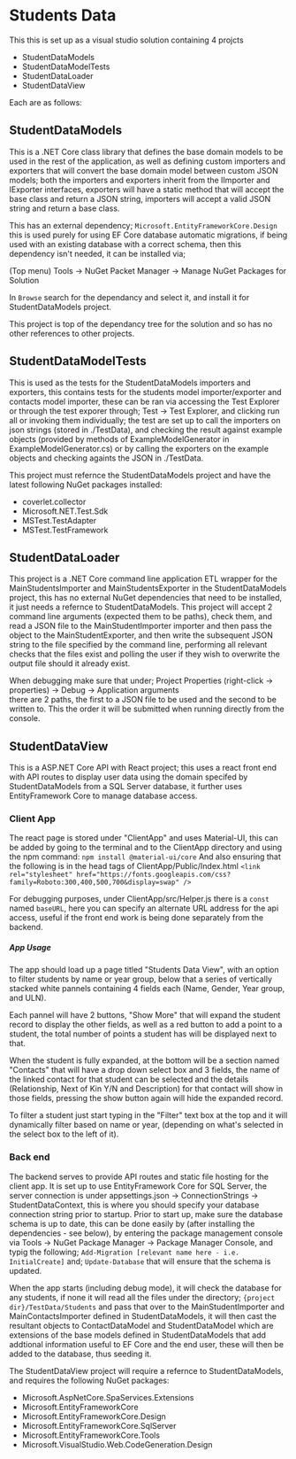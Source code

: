 # Students Data

This this is set up as a visual studio solution containing 4 projcts 

- StudentDataModels
- StudentDataModelTests
- StudentDataLoader
- StudentDataView

Each are as follows:

## StudentDataModels 

This is a .NET Core class library that defines the base domain models 
to be used in the rest of the application, as well as defining 
custom importers and exporters that will convert the base domain model 
between custom JSON models; both the importers and exporters inherit 
from the IImporter and IExporter interfaces, exporters will have a 
static method that will accept the base class and return a JSON string,
importers will accept a valid JSON string and return a base class. 

This has an external dependency; `Microsoft.EntityFrameworkCore.Design`
this is used purely for using EF Core database automatic migrations, 
if being used with an existing database with a correct schema, then 
this dependency isn't needed, it can be installed via;

(Top menu) Tools -> NuGet Packet Manager -> Manage NuGet Packages for Solution 

In `Browse` search for the dependancy and select it, and install it for
StudentDataModels project.

This project is top of the dependancy tree for the solution and so has 
no other references to other projects.

## StudentDataModelTests

This is used as the tests for the StudentDataModels importers and exporters,
this contains tests for the students model importer/exporter and contacts model
importer, these can be ran via accessing the Test Explorer or through the 
test exporer through; Test -> Test Explorer, and clicking run all or
invoking them individually; the test are set up to call the importers on
json strings (stored in ./TestData), and checking the result against example
objects (provided by methods of ExampleModelGenerator in ExampleModelGenerator.cs)
or by calling the exporters on the example objects and checking againts 
the JSON in ./TestData.

This project must refernce the StudentDataModels project and have the latest 
following NuGet packages installed:

- coverlet.collector 
- Microsoft.NET.Test.Sdk
- MSTest.TestAdapter
- MSTest.TestFramework

## StudentDataLoader 

This project is a .NET Core command line application ETL wrapper for the 
MainStudentsImporter and MainStudentsExporter in the StudentDataModels 
project, this has no external NuGet dependencies that need to be installed,
it just needs a refernce to StudentDataModels. This project will accept 2 
command line arguments (expected them to be paths), check them, and read
a JSON file to the MainStudentImporter importer and then pass the object 
to the MainStudentExporter, and then write the subsequent JSON string
to the file specified by the command line, performing all relevant checks 
that the files exist and polling the user if they wish to overwrite the
output file should it already exist.

When debugging make sure that under;
Project Properties (right-click -> properties) -> Debug -> Application arguments  
there are 2 paths, the first to a JSON file to be used and the second to be
written to. This the order it will be submitted when running directly from the
console.

## StudentDataView

This is a ASP.NET Core API with React project; this uses a react front end 
with API routes to display user data using the domain specifed by 
StudentDataModels from a SQL Server database, it further uses EntityFramework 
Core to manage database access. 

### Client App

The react page is stored under "ClientApp" and uses Material-UI, this can 
be added by going to the terminal and to the ClientApp directory and 
using the npm command: 
`npm install @material-ui/core`
And also ensuring that the following is in the head tags of ClientApp/Public/Index.html
`<link rel="stylesheet" href="https://fonts.googleapis.com/css?family=Roboto:300,400,500,700&display=swap" />`

For debugging purposes, under ClientApp/src/Helper.js there is a `const` named 
`baseURL`, here you can specify an alternate URL address for the api access,
useful if the front end work is being done separately from the backend. 

##### App Usage

The app should load up a page titled "Students Data View", with an option
to filter students by name or year group, below that a series of vertically
stacked white pannels containing 4 fields each (Name, Gender, Year group, and ULN).

Each pannel will have 2 buttons, "Show More" that will expand the student record
to display the other fields, as well as a red button to add a point to a student,
the total number of points a student has will be displayed next to that.

When the student is fully expanded, at the bottom will be a section named "Contacts"
that will have a drop down select box and 3 fields, the name of the linked contact
for that student can be selected and the details (Relationship, Next of Kin Y/N
and Description) for that contact will show in those fields, pressing the show button
again will hide the expanded record. 

To filter a student just start typing in the "Filter" text box at the top and 
it will dynamically filter based on name or year, (depending on what's selected 
in the select box to the left of it). 

### Back end

The backend serves to provide API routes and static file hosting for the client app.
It is set up to use EntityFramework Core for SQL Server, the server connection is 
under appsettings.json -> ConnectionStrings -> StudentDataContext, this is where 
you should specify your database connection string prior to startup. Prior to start
up, make sure the database schema is up to date, this can be done easily by (after
installing the dependencies - see below), by entering the package management console
via Tools -> NuGet Package Manager -> Package Manager Console, and typig the following;
`Add-Migration [relevant name here - i.e. InitialCreate]`
and;
`Update-Database`
that will ensure that the schema is updated. 

When the app starts (including debug mode), it will check the database for any students,
if none it will read all the files under the directory; `{project dir}/TestData/Students`
and pass that over to the MainStudentImporter and MainContactsImporter defined in 
StudentDataModels, it will then cast the resultant objects to ContactDataModel and 
StudentDataModel which are extensions of the base models defined in StudentDataModels 
that add addtional information useful to EF Core and the end user, these will then be 
added to the database, thus seeding it. 

The StudentDataView project will require a refernce to StudentDataModels, 
and requires the following NuGet packages:
- Microsoft.AspNetCore.SpaServices.Extensions
- Microsoft.EntityFrameworkCore
- Microsoft.EntityFrameworkCore.Design
- Microsoft.EntityFrameworkCore.SqlServer
- Microsoft.EntityFrameworkCore.Tools
- Microsoft.VisualStudio.Web.CodeGeneration.Design

